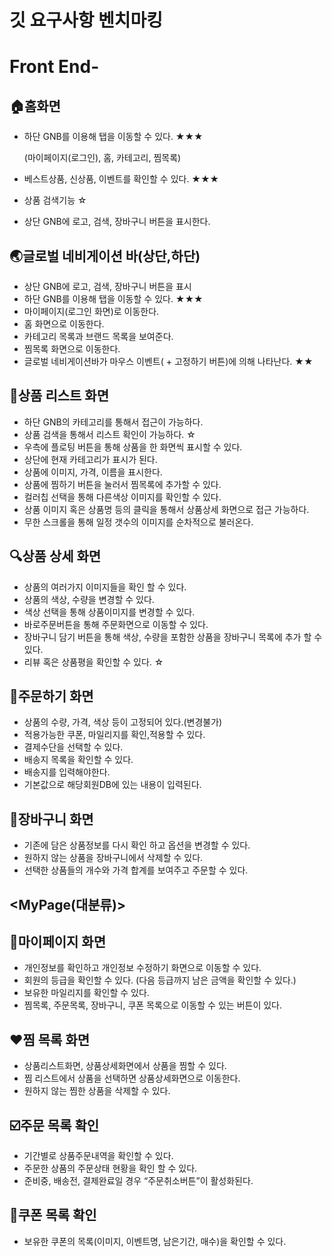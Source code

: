 # 깃 요구사항 벤치마킹

# **Front End-**

## 🏠홈화면

- 하단 GNB를 이용해 탭을 이동할 수 있다. ★★★
    
    (마이페이지(로그인), 홈, 카테고리, 찜목록)
    
- 베스트상품, 신상품, 이벤트를 확인할 수 있다. ★★★
- 상품 검색기능 ☆
- 상단 GNB에 로고, 검색, 장바구니 버튼을 표시한다.

## 🌏글로벌 네비게이션 바(상단,하단)

- 상단 GNB에 로고, 검색, 장바구니 버튼을 표시
- 하단 GNB를 이용해 탭을 이동할 수 있다. ★★★
- 마이페이지(로그인 화면)로 이동한다.
- 홈 화면으로 이동한다.
- 카테고리 목록과 브랜드 목록을 보여준다.
- 찜목록 화면으로 이동한다.
- 글로벌 네비게이션바가 마우스 이벤트( + 고정하기 버튼)에 의해 나타난다. ★★

## 📜상품 리스트 화면

- 하단 GNB의 카테고리를 통해서 접근이 가능하다.
- 상품 검색을 통해서 리스트 확인이 가능하다. ☆
- 우측에 플로팅 버튼을 통해 상품을 한 화면씩 표시할 수 있다.
- 상단에 현재 카테고리가 표시가 된다.
- 상품에 이미지, 가격, 이름을 표시한다.
- 상품에 찜하기 버튼을 눌러서 찜목록에 추가할 수 있다.
- 컬러칩 선택을 통해 다른색상 이미지를 확인할 수 있다.
- 상품 이미지 혹은 상품명 등의 클릭을 통해서 상품상세 화면으로 접근 가능하다.
- 무한 스크롤을 통해 일정 갯수의 이미지를 순차적으로 불러온다.

## 🔍상품 상세 화면

- 상품의 여러가지 이미지들을 확인 할 수 있다.
- 상품의 색상, 수량을 변경할 수 있다.
- 색상 선택을 통해 상품이미지를 변경할 수 있다.
- 바로주문버튼을 통해 주문화면으로 이동할 수 있다.
- 장바구니 담기 버튼을 통해 색상, 수량을 포함한 상품을 장바구니 목록에 추가 할 수 있다.
- 리뷰 혹은 상품평을 확인할 수 있다. ☆

## 🛵주문하기 화면

- 상품의 수량, 가격, 색상 등이 고정되어 있다.(변경불가)
- 적용가능한 쿠폰, 마일리지를 확인,적용할 수 있다.
- 결제수단을 선택할 수 있다.
- 배송지 목록을 확인할 수 있다.
- 배송지를 입력해야한다.
- 기본값으로 해당회원DB에 있는 내용이 입력된다.

## 🧺장바구니 화면

- 기존에 담은 상품정보를 다시 확인 하고 옵션을 변경할 수 있다.
- 원하지 않는 상품을 장바구니에서 삭제할 수 있다.
- 선택한 상품들의 개수와 가격 합계를 보여주고 주문할 수 있다.

## **<MyPage(대분류)>**

## 👤마이페이지 화면

- 개인정보를 확인하고 개인정보 수정하기 화면으로 이동할 수 있다.
- 회원의 등급을 확인할 수 있다. (다음 등급까지 남은 금액을 확인할 수 있다.)
- 보유한 마일리지를 확인할 수 있다.
- 찜목록, 주문목록, 장바구니, 쿠폰 목록으로 이동할 수 있는 버튼이 있다.

## ❤️찜 목록 화면

- 상품리스트화면, 상품상세화면에서 상품을 찜할 수 있다.
- 찜 리스트에서 상품을 선택하면 상품상세화면으로 이동한다.
- 원하지 않는 찜한 상품을 삭제할 수 있다.

## ☑️주문 목록 확인

- 기간별로 상품주문내역을 확인할 수 있다.
- 주문한 상품의 주문상태 현황을 확인 할 수 있다.
- 준비중, 배송전, 결제완료일 경우 “주문취소버튼”이 활성화된다.

## 🎫쿠폰 목록 확인

- 보유한 쿠폰의 목록(이미지, 이벤트명, 남은기간, 매수)을 확인할 수 있다.
